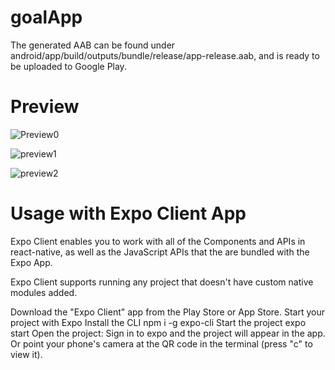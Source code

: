 # goalApp

The generated AAB can be found under android/app/build/outputs/bundle/release/app-release.aab, and is ready to be uploaded to Google Play.

# Preview

![Preview0](https://user-images.githubusercontent.com/20714091/158896961-6c6ebd20-970b-408d-82bf-acbdf173fd83.PNG)

![preview1](https://user-images.githubusercontent.com/20714091/158897101-fc7e41ca-364c-4f38-9e4c-8aefd13335f4.PNG)

![preview2](https://user-images.githubusercontent.com/20714091/158897184-169b2ff8-610a-44df-a66b-961d5544bdd1.PNG)

# Usage with Expo Client App

Expo Client enables you to work with all of the Components and APIs in react-native, as well as the JavaScript APIs that the are bundled with the Expo App.

Expo Client supports running any project that doesn't have custom native modules added.

Download the "Expo Client" app from the Play Store or App Store.
Start your project with Expo
Install the CLI npm i -g expo-cli
Start the project expo start
Open the project:
Sign in to expo and the project will appear in the app.
Or point your phone's camera at the QR code in the terminal (press "c" to view it).
